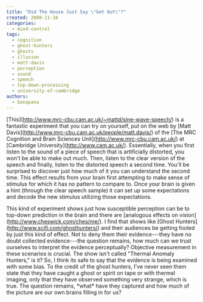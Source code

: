 ```yaml
---
title: "Did The House Just Say \"Get Out\"?"
created: 2008-11-16
categories: 
  - mind-control
tags: 
  - cognition
  - ghost-hunters
  - ghosts
  - illusion
  - matt-davis
  - perception
  - sound
  - speech
  - top-down-processing
  - university-of-cambridge
authors: 
  - banapana
---
```


\[This\](http://www.mrc-cbu.cam.ac.uk/~mattd/sine-wave-speech/) is a fantastic experiment that you can try on yourself, put on the web by \[Matt Davis\](http://www.mrc-cbu.cam.ac.uk/people/matt.davis/) of the \[The MRC Cognition and Brain Sciences Unit\](http://www.mrc-cbu.cam.ac.uk/) at \[Cambridge University\](http://www.cam.ac.uk/). Essentially, when you first listen to the sound of a piece of speech that is artificially distorted, you won't be able to make out much. Then, listen to the clear version of the speech and finally, listen to the distorted speech a second time. You'll be surprised to discover just how much of it you can understand the second time. This effect results from your brain first attempting to make sense of stimulus for which it has no pattern to compare to. Once your brain is given a hint (through the clear speech sample) it can set up some expectations and decode the new stimulus utilizing those expectations.

This kind of experiment shows just how susceptible perception can be to top-down prediction in the brain and there are \[analogous effects on vision\](http://www.cheswick.com/ches/me/). I find that shows like \[Ghost Hunters\](http://www.scifi.com/ghosthunters/) and their audiences be getting fooled by just this kind of effect. Not to deny them their evidence---they have no doubt collected evidence---the question remains, how much can we trust ourselves to interpret the evidence perceptually? Objective measurement in these scenarios is crucial. The show isn't called "Thermal Anomaly Hunters," is it? So, I think its safe to say that the evidence is being examined with some bias. To the credit of the ghost hunters, I've never seen them state that they have caught a ghost or spirit on tape or with thermal imaging, only that they have observed something very strange, which is true. The question remains, \*what\* have they captured and how much of the picture are our own brains filling in for us?
